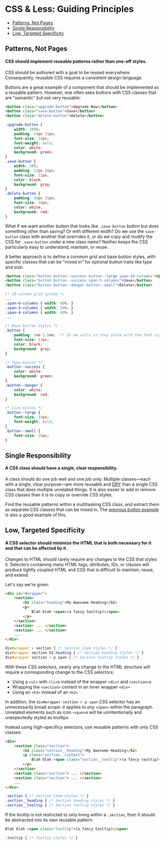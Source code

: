 CSS & Less: Guiding Principles
==============================

- [Patterns, Not Pages](#patterns-not-pages)
- [Single Responsibility](#single-responsibility)
- [Low, Targeted Specificity](#low-targeted-specificity)



Patterns, Not Pages
-------------------

#### CSS should implement reusable patterns rather than one-off styles.

CSS should be authored with a goal to be reused everywhere. Consequently, reusable CSS requires a consistent design language.

<a name="patterns-example"></a> Buttons are a great example of a component that should be implemented as a reusable pattern. However, one often sees buttons with CSS classes that are "semantic" but not very reusable:

```html
<button class="upgrade-button">Upgrade Now</button>
<button class="save-button">Save</button>
<button class="delete-button">Delete</button>
```
```css
.upgrade-button {
	width: 100%;
	padding: 14px 21px;
	font-size: 14px;
	font-weight: bold;
	color: white;
	background: green;
}
.save-button {
	width: 50%;
	padding: 12px 18px;
	font-size: 12px;
	color: black;
	background: gray;
}
.delete-button {
	padding: 10px 15px;
	font-size: 10px;
	color: white;
	background: red;
}
```

What if we want another button that looks like `.save-button` button but does something other than saving? Or with different width? Do we use the `save-button` class with another that overrides it, or do we copy and modify the CSS for `.save-button` under a new class name? Neither keeps the CSS particularly easy to understand, maintain, or reuse.

A better approach is to define a common grid and base button styles, with specific classes that can be "mixed in" for optional button traits like type and size:

```html
<button class="button button--success button--large span-10-columns">Upgrade Now</button>
<button class="button button--success span-5-columns">Save</button>
<button class="button button--danger button--small">Delete</button>
```
```css
/* 10-column grid system */
...
.span-6-columns { width: 60%; }
.span-5-columns { width: 50%; }
.span-4-columns { width: 40%; }
...

/* Base button styles */
.button {
	padding: 1em 1.5em;  /* In em units so they scale with the font size */
	font-size: 12px;
	color: black;
	background: gray;
}

/* Type mixins */
.button--success {
	color: white;
	background: green;
}
.button--danger {
	color: white;
	background: red;
}

/* Size mixins */
.button--large {
	font-size: 14px;
	font-weight: bold;
}
.button--small {
	font-size: 10px;
}
```



Single Responsibility
---------------------

#### A CSS class should have a single, clear responsibility.

A class should do one job well and one job only. Multiple classes&mdash;each with a single, clear purpose&mdash;are more reusable and [DRY](http://en.wikipedia.org/wiki/Don't_repeat_yourself) than a single CSS class that does multiple unrelated things. It is also easier to add or remove CSS classes than it is to copy or override CSS styles.

Find the reusable patterns within a multitasking CSS class, and extract them as separate CSS classes that can be mixed in. The [previous button example](#patterns-example) is also a good example of this.



Low, Targeted Specificity
-------------------------

#### A CSS selector should minimize the HTML that is both necessary for it and that can be affected by it.

Changes to HTML should rarely require any changes to the CSS that styles it. Selectors containing many HTML tags, attributes, IDs, or classes will produce tightly coupled HTML and CSS that is difficult to maintain, reuse, and extend.

Let's say we're given:

```html
<div id="#wrapper">
	<section>
		<h2 class="heading">My Awesome Heading</h2>
		<p>
			Blah blah <span>(a fancy tooltip)</span>
		</p>
	</section>
	<section> ... </section>
	<section> ... </section>
	...
</div>
```
```css
div#wrapper > section { /* Section item styles */ }
div#wrapper section h2.heading { /* Section heading styles */ }
div#wrapper section > p span { /* Section tooltip styles */ }
```

With these CSS selectors, nearly any change to the HTML structure will require a corresponding change to the CSS selectors:

- Using a `<ul>` with `<li>`s instead of the wrapper `<div>` and `<section>`s
- Wrapping the `<section>` content in an inner wrapper `<div>`
- Using an `<h3>` instead of an `<h2>`

In addition, the `div#wrapper section > p span` CSS selector has an unnecessarily broad scope: it applies to *any* `<span>` within the paragraph. Unrelated elements such as icon `<span>`s will be unintentionally and unexpectedly styled as tooltips.

Instead using high-specificy selectors, use reusable patterns with only CSS classes:

```html
<div>
	<section class="section">
		<h2 class="section__heading">My Awesome Heading</h2>
		<p class="section__content">
			Blah blah <span class="section__tooltip">(a fancy tooltip)</span>
		</p>
	</section>
	<section class="section"> ... </section>
	<section class="section"> ... </section>
	...
</div>
```
```css
.section { /* Section item styles */ }
.section__heading { /* Section heading styles */ }
.section__tooltip { /* Section tooltip styles */ }
```

If the tooltip is not restricted to only living within a `.section`, then it should be abstracted into its own reusable pattern:

```html
Blah blah <span class="tooltip">(a fancy tooltip)</span>
```
```css
.tooltip { /* Tooltip styles */ }
```
